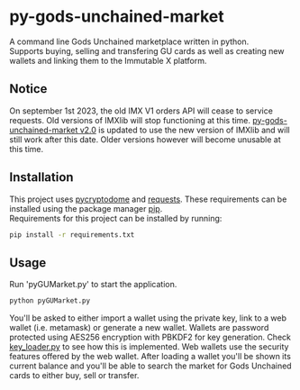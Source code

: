 # py-gods-unchained-market

A command line Gods Unchained marketplace written in python.\
Supports buying, selling and transfering GU cards as well as creating new wallets and linking them to the Immutable X platform.

## Notice
On september 1st 2023, the old IMX V1 orders API will cease to service requests. Old versions of IMXlib will stop functioning at this time. [py-gods-unchained-market v2.0](https://github.com/SaltBlocks/py-gods-unchained-market/releases) is updated to use the new version of IMXlib and will still work after this date. Older versions however will become unusable at this time.

## Installation

This project uses [pycryptodome](https://pypi.org/project/pycryptodome/) and [requests](https://pypi.org/project/requests/). These requirements can be installed using the package manager [pip](https://pip.pypa.io/en/stable/).\
Requirements for this project can be installed by running:

```bash
pip install -r requirements.txt
```

## Usage
Run 'pyGUMarket.py' to start the application.
```bash
python pyGUMarket.py
```
You'll be asked to either import a wallet using the private key, link to a web wallet (i.e. metamask) or generate a new wallet. Wallets are password protected using AES256 encryption with PBKDF2 for key generation. Check [key_loader.py](https://github.com/SaltBlocks/py-gods-unchained-market/blob/main/key_loader.py) to see how this is implemented. Web wallets use the security features offered by the web wallet. After loading a wallet you'll be shown its current balance and you'll be able to search the market for Gods Unchained cards to either buy, sell or transfer.